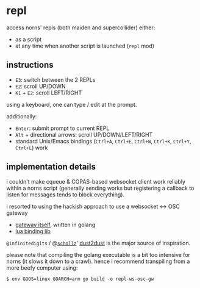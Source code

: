 # repl

access norns' repls (both maiden and supercollider) either:
- as a script
- at any time when another script is launched (`repl` mod)


## instructions

- `E3`: switch between the 2 REPLs
- `E2`: scroll UP/DOWN
- `K1` + `E2`: scroll LEFT/RIGHT

using a keyboard, one can type / edit at the prompt.

additionally:

- `Enter`: submit prompt to current REPL
- `Alt` + directional arrows: scroll UP/DOWN/LEFT/RIGHT
- standard Unix/Emacs bindings (`Ctrl+A`, `Ctrl+E`, `Ctrl+W`, `Ctrl+K`, `Ctrl+Y`, `Ctrl+L`) work


## implementation details

i couldn't make cqueue & COPAS-based websocket client work reliably within a norns script (generally sending works but registering a callback to listen for messages tends to block everything).

i resorted to using the hackish approach to use a websocket <-> OSC gateway
- [gateway itself](./main.go), written in golang
- [lua binding lib](./lib/repl_osc_gw.lua)

`@infinitedigits` / @[`schollz`](https://github.com/schollz)' [dust2dust](https://github.com/schollz/dust2dust) is the major source of inspiration.

please note that compiling the golang executable is a bit too intensive for norns (it slows it down to a crawl). hence i recommend transpiling from a more beefy computer using:

    $ env GOOS=linux GOARCH=arm go build -o repl-ws-osc-gw
